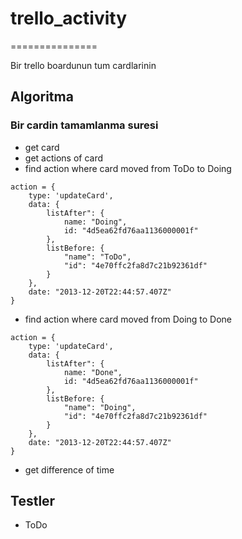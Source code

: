 # trello_activity
===============

Bir trello boardunun tum cardlarinin 

## Algoritma

### Bir cardin tamamlanma suresi
- get card
- get actions of card
- find action where card moved from ToDo to Doing

```
action = {
	type: 'updateCard',
	data: {
		listAfter": {
	    	name: "Doing",
	        id: "4d5ea62fd76aa1136000001f"
	    },
	    listBefore: {
			"name": "ToDo",
			"id": "4e70ffc2fa8d7c21b92361df"
		}
	},
	date: "2013-12-20T22:44:57.407Z"
}
```

- find action where card moved from Doing to Done

```
action = {
	type: 'updateCard',
	data: {
		listAfter": {
	    	name: "Done",
	        id: "4d5ea62fd76aa1136000001f"
	    },
	    listBefore: {
			"name": "Doing",
			"id": "4e70ffc2fa8d7c21b92361df"
		}
	},
	date: "2013-12-20T22:44:57.407Z"
}
```

- get difference of time

## Testler

- ToDo